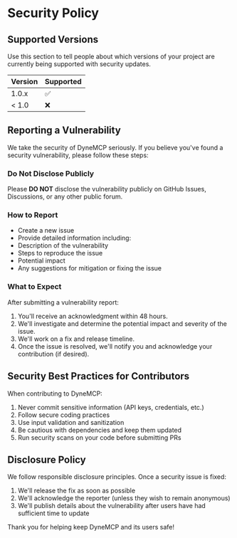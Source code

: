 # Security Policy

## Supported Versions

Use this section to tell people about which versions of your project are currently being supported with security updates.

| Version | Supported          |
| ------- | ------------------ |
| 1.0.x   | :white_check_mark: |
| < 1.0   | :x:                |

## Reporting a Vulnerability

We take the security of DyneMCP seriously. If you believe you've found a security vulnerability, please follow these steps:

### Do Not Disclose Publicly

Please **DO NOT** disclose the vulnerability publicly on GitHub Issues, Discussions, or any other public forum.

### How to Report

- Create a new issue
- Provide detailed information including:
- Description of the vulnerability
- Steps to reproduce the issue
- Potential impact
- Any suggestions for mitigation or fixing the issue

### What to Expect

After submitting a vulnerability report:

1. You'll receive an acknowledgment within 48 hours.
2. We'll investigate and determine the potential impact and severity of the issue.
3. We'll work on a fix and release timeline.
4. Once the issue is resolved, we'll notify you and acknowledge your contribution (if desired).

## Security Best Practices for Contributors

When contributing to DyneMCP:

1. Never commit sensitive information (API keys, credentials, etc.)
2. Follow secure coding practices
3. Use input validation and sanitization
4. Be cautious with dependencies and keep them updated
5. Run security scans on your code before submitting PRs

## Disclosure Policy

We follow responsible disclosure principles. Once a security issue is fixed:

1. We'll release the fix as soon as possible
2. We'll acknowledge the reporter (unless they wish to remain anonymous)
3. We'll publish details about the vulnerability after users have had sufficient time to update

Thank you for helping keep DyneMCP and its users safe!
